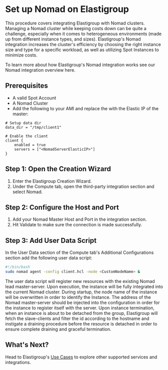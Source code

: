 # Set up Nomad on Elastigroup

This procedure covers integrating Elastigroup with Nomad clusters. Managing a Nomad cluster while keeping costs down can be quite a challenge, especially when it comes to heterogeneous environments (made up from different instance types, and sizes). Elastigroup's Nomad integration increases the cluster's efficiency by choosing the right instance size and type for a specific workload, as well as utilizing Spot Instances to minimize costs.

To learn more about how Elastigroup's Nomad integration works see our Nomad integration overview here.

## Prerequisites

- A valid Spot Account
- A Nomad Cluster
- Add the following to your AMI and replace the <NomadServerElasticIP> with the Elastic IP of the master:

```
# Setup data dir
data_dir = "/tmp/client1"

# Enable the client
client {
    enabled = true
    servers = ["<NomadServerElasticIP>"]
}
```

## Step 1: Open the Creation Wizard

1. Enter the Elastigroup Creation Wizard.
2. Under the Compute tab, open the third-party integration section and select Nomad.

## Step 2: Configure the Host and Port

1. Add your Nomad Master Host and Port in the integration section.
2. Hit Validate to make sure the connection is made successfully.

## Step 3: Add User Data Script

In the User Data section of the Compute tab's Additional Configurations section add the following user data script:

```bash
#!/bin/bash
sudo nomad agent -config client.hcl -node <CustomNodeName> &
```

The user data script will register new resources with the existing Nomad lead master-server. Upon execution, the instance will be fully integrated into the current Nomad cluster. During startup, the node name of the instance will be overwritten in order to identify the Instance. The address of the Nomad master-server should be injected into the configuration in order for the instance to register itself with the server. Upon instance termination, when an instance is about to be detached from the group, Elastigroup will fetch the slave-clients and filter the id according to the hostname and instigate a draining procedure before the resource is detached in order to ensure complete draining and graceful termination.

## What's Next?

Head to Elastigroup's [Use Cases](https://console.spotinst.com/#/aws/ec2/elastigroup/create/setup) to explore other supported services and integrations.
